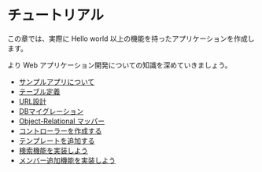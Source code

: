 # チュートリアル

この章では、実際に Hello world 以上の機能を持ったアプリケーションを作成します。

より Web アプリケーション開発についての知識を深めていきましょう。

* [サンプルアプリについて](03-tutorial/sample-application.md)
* [テーブル定義](03-tutorial/database-design.md)
* [URL設計](03-tutorial/url-design.md)
* [DBマイグレーション](03-tutorial/migration.md)
* [Object-Relational マッパー](03-tutorial/orm.md)
* [コントローラーを作成する](modify-controller.md)
* [テンプレートを追加する](03-tutorial/thymeleaf.md)
* [検索機能を実装しよう](03-tutorial/search-functionality.md)
* [メンバー追加機能を実装しよう](03-tutorial/add-member-functionality.md)

